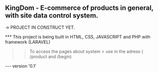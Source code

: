 ## KingDom - E-commerce of products in general, with site data control system.

-> PROJECT IN CONSTRUCT YET.

*** This project is being built in HTML, CSS, JAVASCRIPT and PHP with framework (LARAVEL)

>> To access the pages about system > use in the adress ( /product and /begin)

--- version '0.1'

